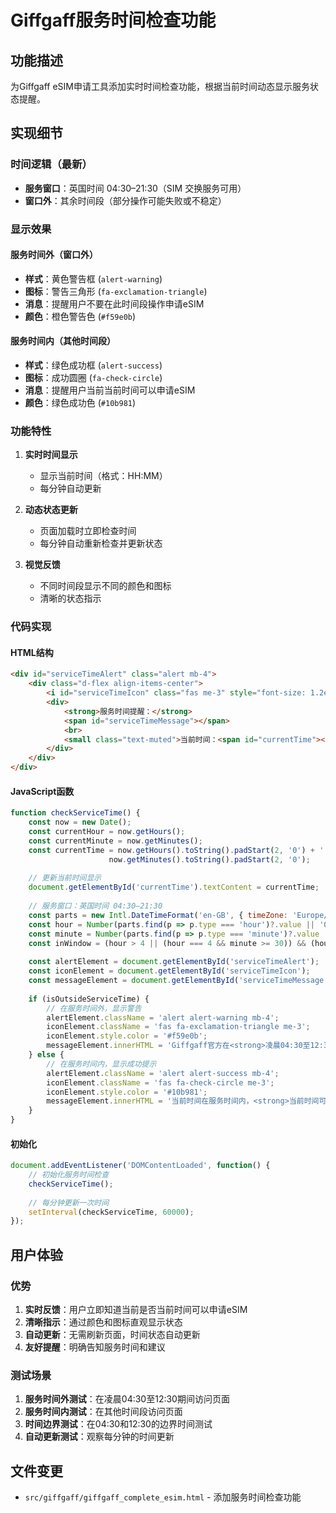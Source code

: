 # Giffgaff服务时间检查功能

## 功能描述
为Giffgaff eSIM申请工具添加实时时间检查功能，根据当前时间动态显示服务状态提醒。

## 实现细节

### 时间逻辑（最新）
- **服务窗口**：英国时间 04:30–21:30（SIM 交换服务可用）
- **窗口外**：其余时间段（部分操作可能失败或不稳定）

### 显示效果

#### 服务时间外（窗口外）
- **样式**：黄色警告框 (`alert-warning`)
- **图标**：警告三角形 (`fa-exclamation-triangle`)
- **消息**：提醒用户不要在此时间段操作申请eSIM
- **颜色**：橙色警告色 (`#f59e0b`)

#### 服务时间内（其他时间段）
- **样式**：绿色成功框 (`alert-success`)
- **图标**：成功圆圈 (`fa-check-circle`)
- **消息**：提醒用户当前当前时间可以申请eSIM
- **颜色**：绿色成功色 (`#10b981`)

### 功能特性

1. **实时时间显示**
   - 显示当前时间（格式：HH:MM）
   - 每分钟自动更新

2. **动态状态更新**
   - 页面加载时立即检查时间
   - 每分钟自动重新检查并更新状态

3. **视觉反馈**
   - 不同时间段显示不同的颜色和图标
   - 清晰的状态指示

### 代码实现

#### HTML结构
```html
<div id="serviceTimeAlert" class="alert mb-4">
    <div class="d-flex align-items-center">
        <i id="serviceTimeIcon" class="fas me-3" style="font-size: 1.2em;"></i>
        <div>
            <strong>服务时间提醒：</strong>
            <span id="serviceTimeMessage"></span>
            <br>
            <small class="text-muted">当前时间：<span id="currentTime"></span></small>
        </div>
    </div>
</div>
```

#### JavaScript函数
```javascript
function checkServiceTime() {
    const now = new Date();
    const currentHour = now.getHours();
    const currentMinute = now.getMinutes();
    const currentTime = now.getHours().toString().padStart(2, '0') + ':' + 
                      now.getMinutes().toString().padStart(2, '0');
    
    // 更新当前时间显示
    document.getElementById('currentTime').textContent = currentTime;
    
    // 服务窗口：英国时间 04:30–21:30
    const parts = new Intl.DateTimeFormat('en-GB', { timeZone: 'Europe/London', hour: '2-digit', minute: '2-digit', hour12: false }).formatToParts(new Date());
    const hour = Number(parts.find(p => p.type === 'hour')?.value || '0');
    const minute = Number(parts.find(p => p.type === 'minute')?.value || '0');
    const inWindow = (hour > 4 || (hour === 4 && minute >= 30)) && (hour < 21 || (hour === 21 && minute <= 30));
    
    const alertElement = document.getElementById('serviceTimeAlert');
    const iconElement = document.getElementById('serviceTimeIcon');
    const messageElement = document.getElementById('serviceTimeMessage');
    
    if (isOutsideServiceTime) {
        // 在服务时间外，显示警告
        alertElement.className = 'alert alert-warning mb-4';
        iconElement.className = 'fas fa-exclamation-triangle me-3';
        iconElement.style.color = '#f59e0b';
        messageElement.innerHTML = 'Giffgaff官方在<strong>凌晨04:30至12:30</strong>之间不提供SIM卡交换服务。<br>请在其他时间段使用本工具进行eSIM申请。';
    } else {
        // 在服务时间内，显示成功提示
        alertElement.className = 'alert alert-success mb-4';
        iconElement.className = 'fas fa-check-circle me-3';
        iconElement.style.color = '#10b981';
        messageElement.innerHTML = '当前时间在服务时间内，<strong>当前时间可以申请eSIM</strong>。<br>Giffgaff官方在凌晨04:30至12:30之间不提供服务。';
    }
}
```

#### 初始化
```javascript
document.addEventListener('DOMContentLoaded', function() {
    // 初始化服务时间检查
    checkServiceTime();
    
    // 每分钟更新一次时间
    setInterval(checkServiceTime, 60000);
});
```

## 用户体验

### 优势
1. **实时反馈**：用户立即知道当前是否当前时间可以申请eSIM
2. **清晰指示**：通过颜色和图标直观显示状态
3. **自动更新**：无需刷新页面，时间状态自动更新
4. **友好提醒**：明确告知服务时间和建议

### 测试场景
1. **服务时间外测试**：在凌晨04:30至12:30期间访问页面
2. **服务时间内测试**：在其他时间段访问页面
3. **时间边界测试**：在04:30和12:30的边界时间测试
4. **自动更新测试**：观察每分钟的时间更新

## 文件变更
- `src/giffgaff/giffgaff_complete_esim.html` - 添加服务时间检查功能 